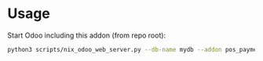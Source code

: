 # Usage

Start Odoo including this addon (from repo root):

```bash
python3 scripts/nix_odoo_web_server.py --db-name mydb --addon pos_payment_method_image
```
